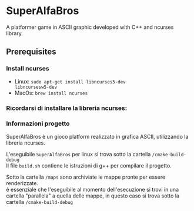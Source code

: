 # SuperAlfaBros
A platformer game in ASCII graphic developed with C++ and ncurses library. 

## Prerequisites
### Install ncurses
- Linux: <code>sudo apt-get install libncurses5-dev libncursesw5-dev</code><br>
- MacOs: <code>brew install ncurses</code>

### Ricordarsi di installare la libreria ncurses:
### Informazioni progetto

SuperAlfaBros è un gioco platform realizzato in grafica ASCII, utilizzando la libreria ncurses.<br>

L'eseguibile <code>SuperAlfaBros</code> per linux si trova sotto la cartella <code>/cmake-build-debug</code><br>
Il file <code>build.sh</code> contiene le istruzioni di g++ per compilare il progetto.

Sotto la cartella <code>/maps</code> sono archiviate le mappe pronte per essere renderizzate.<br>
è essenziale che l'eseguibile al momento dell'esecuzione si trovi in una cartella "parallela" a quella delle mappe, in questo caso si trova sotto la cartella <code>/cmake-build-debug</code>
